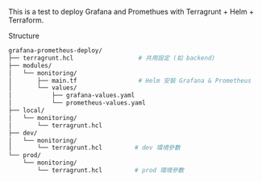 
This is a test to deploy Grafana and Promethues with Terragrunt + Helm + Terraform.

Structure
```sh
grafana-prometheus-deploy/
├── terragrunt.hcl                  # 共用設定 (如 backend)
├── modules/
│   └── monitoring/
│       ├── main.tf                 # Helm 安裝 Grafana & Prometheus
│       └── values/
│           ├── grafana-values.yaml
│           └── prometheus-values.yaml
├── local/
│   └── monitoring/
│       └── terragrunt.hcl
├── dev/
│   └── monitoring/
│       └── terragrunt.hcl         # dev 環境參數
└── prod/
    └── monitoring/
        └── terragrunt.hcl         # prod 環境參數
```
